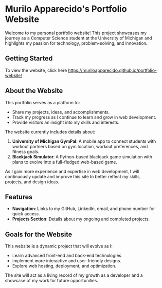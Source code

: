 # Murilo Apparecido's Portfolio Website  

Welcome to my personal portfolio website! This project showcases my journey as a Computer Science student at the University of Michigan and highlights my passion for technology, problem-solving, and innovation. 

## Getting Started  

To view the website, click here https://muriloapparecido.github.io/portfolio-website/ 

## About the Website  

This portfolio serves as a platform to:  
- Share my projects, ideas, and accomplishments.  
- Track my progress as I continue to learn and grow in web development.  
- Provide visitors an insight into my skills and interests.  

The website currently includes details about:  
1. **University of Michigan GymPal**: A mobile app to connect students with workout partners based on gym location, workout preferences, and fitness goals.  
2. **Blackjack Simulator**: A Python-based blackjack game simulation with plans to evolve into a full-fledged web-based game.  

As I gain more experience and expertise in web development, I will continuously update and improve this site to better reflect my skills, projects, and design ideas.  

## Features  

- **Navigation**: Links to my GitHub, LinkedIn, email, and phone number for quick access.  
- **Projects Section**: Details about my ongoing and completed projects.  

## Goals for the Website  

This website is a dynamic project that will evolve as I:  
- Learn advanced front-end and back-end technologies.  
- Implement more interactive and user-friendly designs.  
- Explore web hosting, deployment, and optimization.  

The site will act as a living record of my growth as a developer and a showcase of my work for future opportunities.  
